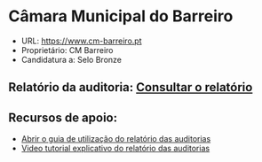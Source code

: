 # Câmara Municipal do Barreiro
- URL: https://www.cm-barreiro.pt
- Proprietário: CM Barreiro
- Candidatura a: Selo Bronze

## Relatório da auditoria: [Consultar o relatório](https://unidade-acesso.github.io/report_002/relatorio_report_002.html)

## Recursos de apoio:
- [Abrir o guia de utilização do relatório das auditorias](https://unidade-acesso.github.io/report_002/guia-utilizacao-relatorio-auditoria.html](https://unidade-acesso.github.io/reports/guia-utilizacao-relatorio-auditoria.html)](https://unidade-acesso.github.io/reports/guia-utilizacao-relatorio-auditoria.html))
- [Video tutorial explicativo do relatório das auditorias]([https://unidade-acesso.github.io/report_002/guia-utilizacao-relatorio-auditoria.html](https://unidade-acesso.github.io/reports/guia-utilizacao-relatorio-auditoria.html))
